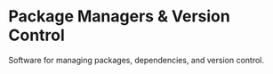 # Package Managers & Version Control

Software for managing packages, dependencies, and version control.
